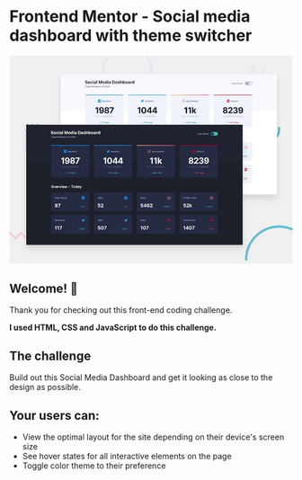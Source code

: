 # Frontend Mentor - Social media dashboard with theme switcher

![Design preview for the Social media dashboard with theme switcher coding challenge](./design/desktop-preview.jpg)

## Welcome! 👋

Thank you for checking out this front-end coding challenge.

**I used HTML, CSS and JavaScript to do this challenge.**

## The challenge

Build out this Social Media Dashboard and get it looking as close to the design as possible.

## Your users can:

- View the optimal layout for the site depending on their device's screen size
- See hover states for all interactive elements on the page
- Toggle color theme to their preference

